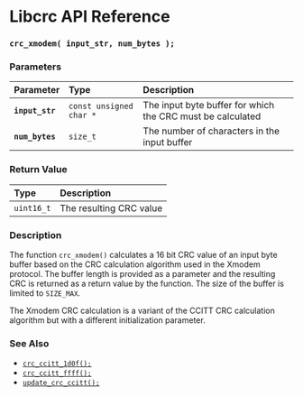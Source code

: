 # Libcrc API Reference

### `crc_xmodem( input_str, num_bytes );`

### Parameters

| Parameter | Type | Description |
| :--- | :--- | :--- |
|**`input_str`**|`const unsigned char *`|The input byte buffer for which the CRC must be calculated|
|**`num_bytes`**|`size_t`|The number of characters in the input buffer|

### Return Value

| Type | Description |
| :--- | :--- |
|`uint16_t`|The resulting CRC value|

### Description

The function `crc_xmodem()` calculates a 16 bit CRC value of an input byte buffer based on the CRC calculation algorithm used in the Xmodem protocol.  The buffer length is provided as a parameter and the resulting CRC is returned as a return value by the function. The size of the buffer is limited to `SIZE_MAX`.

The Xmodem CRC calculation is a variant of the CCITT CRC calculation algorithm but with a different initialization parameter.

### See Also

* [`crc_ccitt_1d0f();`](crc_ccitt_1d0f.md)
* [`crc_ccitt_ffff();`](crc_ccitt_ffff.md)
* [`update_crc_ccitt();`](update_crc_ccitt.md)
